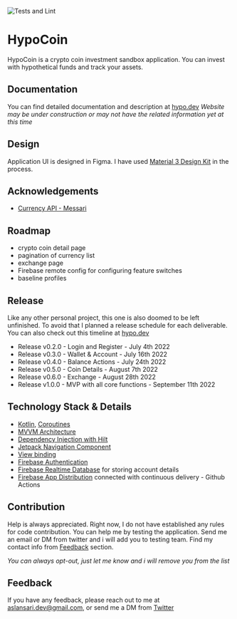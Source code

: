 
![Tests and Lint](https://github.com/aslansari/hypocoin/actions/workflows/testandlint.yml/badge.svg) 

# HypoCoin

HypoCoin is a crypto coin investment sandbox application. You can invest with hypothetical funds and track your assets.

## Documentation

You can find detailed documentation and description at [hypo.dev](https://hypo.dev)
*Website may be under construction or may not have the related information yet at this time*

## Design

Application UI is designed in Figma. I have used [Material 3 Design Kit](https://www.figma.com/community/file/1035203688168086460) in the process.

## Acknowledgements

- [Currency API - Messari](https://data.messari.io/)

## Roadmap

- crypto coin detail page
- pagination of currency list
- exchange page
- Firebase remote config for configuring feature switches
- baseline profiles

## Release

Like any other personal project, this one is also doomed to be left unfinished. To avoid that I planned a release schedule for each deliverable.
You can also check out this timeline at [hypo.dev](https://hypo.dev)

- Release v0.2.0 - Login and Register - July 4th 2022
- Release v0.3.0 - Wallet & Account - July 16th 2022
- Release v0.4.0 - Balance Actions - July 24th 2022
- Release v0.5.0 - Coin Details - August 7th 2022
- Release v0.6.0 - Exchange - August 28th 2022
- Release v1.0.0 - MVP with all core functions - September 11th 2022

## Technology Stack & Details

- [Kotlin](https://kotlinlang.org/), [Coroutines](https://kotlinlang.org/docs/coroutines-overview.html)
- [MVVM Architecture](https://developer.android.com/topic/architecture)
- [Dependency Injection with Hilt](https://developer.android.com/training/dependency-injection/hilt-android)
- [Jetpack Navigation Component](https://developer.android.com/guide/navigation)
- [View binding](https://developer.android.com/topic/libraries/view-binding)
- [Firebase Authentication](https://firebase.google.com/docs/auth)
- [Firebase Realtime Database](https://firebase.google.com/docs/database) for storing account details
- [Firebase App Distribution](https://firebase.google.com/docs/app-distribution) connected with continuous delivery - Github Actions

## Contribution

Help is always appreciated. Right now, I do not have established any rules for code contribution.
You can help me by testing the application. Send me an email or DM from twitter and i will add you to testing team.
Find my contact info from [Feedback](#Feedback) section.

*You can always opt-out, just let me know and i will remove you from the list*

## Feedback

If you have any feedback, please reach out to me at [aslansari.dev@gmail.com](mailto:aslansari.dev@gmail.com), or send me a DM from [Twitter](https://twitter.com/asaridev)
